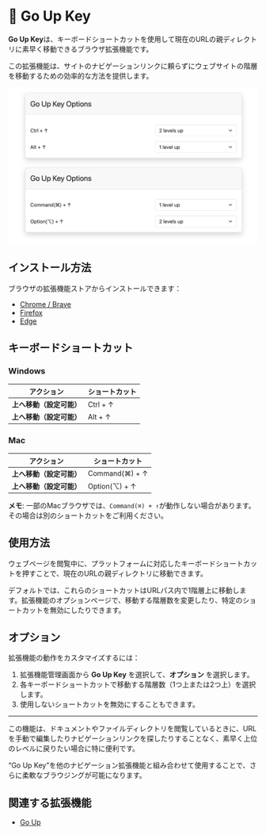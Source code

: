 # 🚀 Go Up Key

**Go Up Key**は、キーボードショートカットを使用して現在のURLの親ディレクトリに素早く移動できるブラウザ拡張機能です。

この拡張機能は、サイトのナビゲーションリンクに頼らずにウェブサイトの階層を移動するための効率的な方法を提供します。

![Screenshot](./screenshots/1280x800.png)

## インストール方法

ブラウザの拡張機能ストアからインストールできます：

- [Chrome / Brave](https://chromewebstore.google.com/detail/go-up-key/fdhnikbmoepilpndfpakljadlinfnnkj)
- [Firefox](https://addons.mozilla.org/ja/firefox/addon/go-up-key/)
- [Edge](https://microsoftedge.microsoft.com/addons/detail/go-up-key/kfkeepcbmfonnhdajjoineblcaddamkd)
## キーボードショートカット

### Windows

| アクション               | ショートカット        |
|--------------------------|-----------------------|
| **上へ移動（設定可能）** | Ctrl + ↑              |
| **上へ移動（設定可能）** | Alt + ↑               |

### Mac

| アクション               | ショートカット            |
|--------------------------|---------------------------|
| **上へ移動（設定可能）** | Command(⌘) + ↑          |
| **上へ移動（設定可能）** | Option(⌥) + ↑           |

**メモ**: 一部のMacブラウザでは、`Command(⌘) + ↑`が動作しない場合があります。その場合は別のショートカットをご利用ください。

## 使用方法

ウェブページを閲覧中に、プラットフォームに対応したキーボードショートカットを押すことで、現在のURLの親ディレクトリに移動できます。

デフォルトでは、これらのショートカットはURLパス内で1階層上に移動します。拡張機能のオプションページで、移動する階層数を変更したり、特定のショートカットを無効にしたりできます。

## オプション

拡張機能の動作をカスタマイズするには：

1. 拡張機能管理画面から **Go Up Key** を選択して、**オプション** を選択します。
2. 各キーボードショートカットで移動する階層数（1つ上または2つ上）を選択します。
3. 使用しないショートカットを無効にすることもできます。

---

この機能は、ドキュメントやファイルディレクトリを閲覧しているときに、URLを手動で編集したりナビゲーションリンクを探したりすることなく、素早く上位のレベルに戻りたい場合に特に便利です。

“Go Up Key”を他のナビゲーション拡張機能と組み合わせて使用することで、さらに柔軟なブラウジングが可能になります。

## 関連する拡張機能

- [Go Up](https://github.com/tomarint/go-up)
